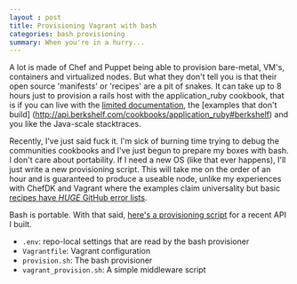 ```yaml
---
layout : post 
title: Provisioning Vagrant with bash
categories: bash provisioning
summary: When you're in a hurry...
---
```

A lot is made of Chef and Puppet being able to provision bare-metal, VM's, containers and virtualized nodes. But what they don't tell you is that their open source 'manifests' or 'recipes' are a pit of snakes. It can take up to 8 hours just to provision a rails host with the application\_ruby cookbook, that is if you can live with the [limited documentation](https://github.com/poise/application_ruby), the [examples that don't build] (http://api.berkshelf.com/cookbooks/application_ruby#berkshelf) and you like the Java-scale stacktraces.

Recently, I've just said fuck it. I'm sick of burning time trying to debug the communities cookbooks and I've just begun to prepare my boxes with bash. I don't care about portability. If I need a new OS (like that ever happens), I'll just write a new provisioning script. This will take me on the order of an hour and is guaranteed to produce a useable node, unlike my experiences with ChefDK and Vagrant where the examples claim universality but basic [recipes have *HUGE* GitHub error lists](https://github.com/svanzoest-cookbooks/apache2/issues).

Bash is portable. With that said, [here's a provisioning script](https://gist.github.com/htmldrum/20b202ed216762a841eb) for a recent API I built.

- `.env`: repo-local settings that are read by the bash provisioner
- `Vagrantfile`: Vagrant configuration
- `provision.sh`: The bash provisioner
- `vagrant_provision.sh`: A simple middleware script


